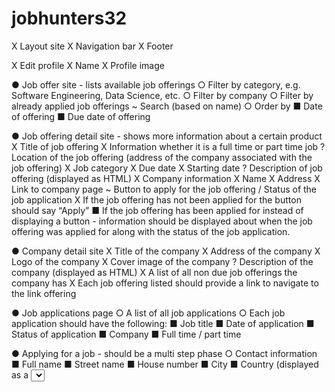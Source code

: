 # jobhunters32

X Layout site
    X Navigation bar 
    X Footer

X Edit profile
    X Name
    X Profile image

● Job offer site - lists available job offerings
    ○ Filter by category, e.g. Software Engineering, Data Science, etc.
    ○ Filter by company
    ○ Filter by already applied job offerings
    ~ Search (based on name)
    ○ Order by
        ■ Date of offering
        ■ Due date of offering

● Job offering detail site - shows more information about a certain product
    X Title of job offering
    X Information whether it is a full time or part time job
    ? Location of the job offering (address of the company associated with the job
    offering)
    X Job category
    X Due date
    X Starting date
    ? Description of job offering (displayed as HTML)
    X Company information
        X Name
        X Address
        X Link to company page
    ~ Button to apply for the job offering / Status of the job application
        X If the job offering has not been applied for the button should say “Apply”
        ■ If the job offering has been applied for instead of displaying a button -
            information should be displayed about when the job offering was applied
            for along with the status of the job application.

● Company detail site
    X Title of the company
    X Address of the company
    X Logo of the company
    X Cover image of the company
    ? Description of the company (displayed as HTML)
    X A list of all non due job offerings the company has
        X Each job offering listed should provide a link to navigate to the link
            offering

● Job applications page
    ○ A list of all job applications
    ○ Each job application should have the following:
        ■ Job title
        ■ Date of application
        ■ Status of application
        ■ Company
        ■ Full time / part time

● Applying for a job - should be a multi step phase
    ○ Contact information
        ■ Full name
        ■ Street name
        ■ House number
        ■ City
        ■ Country (displayed as a <select> HTML element)
        ■ Postal code
    ○ Cover letter
        ■ A text section to write a cover letter
    ○ Experiences
        ■ A list of experiences related to previous jobs
            ● Place of work
            ● Role
            ● Start date
            ● End date
    ○ Recommendations
        ■ A list of contacts which can be contacted for recommendations
            ● Name
            ● Email address
            ● Phone number
            ● Checkbox whether they may be contacted or not
            ● Role, e.g. Manager at Reykjavik Seafood
    ○ Review - this is a read-only site where a user can review what he is buying and
        what information he has already typed in
    ○ Confirmation - this is the final step where a user gets a confirmation that
        everything was successful, you cannot go back when you have arrived to this
        step
    ○ Easy navigation between steps - it should be easy to navigate between the steps
        in the job application phase